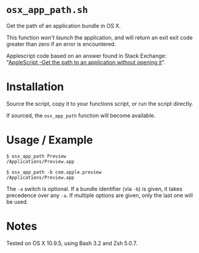 # `osx_app_path.sh`

Get the path of an application bundle in OS X.

This function *won't launch* the application, and will return an exit exit code
greater than zero if an error is encountered.

Applescript code based on an answer found in Stack Exchange:
"[AppleScript -Get the path to an application without opening it](http://apple.stackexchange.com/a/132394)".

# Installation

Source the script, copy it to your functions script, or run the script directly.

If sourced, the `osx_app_path` function will become available.

# Usage / Example

    $ osx_app_path Preview
    /Applications/Preview.app
    
    $ osx_app_path -b com.apple.preview
    /Applications/Preview.app

The `-a` switch is optional. If a bundle identifier (via `-b`) is given, it
takes precedence over any `-a`. If multiple options are given, only the last one
will be used.

# Notes

Tested on OS X 10.9.5, using Bash 3.2 and Zsh 5.0.7.
